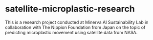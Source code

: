 # satellite-microplastic-research

This is a research project conducted at Minerva AI Sustainability Lab in collaboration with The Nippion Foundation from Japan on the topic of predicting microplastic movement using satellite data from NASA. 
